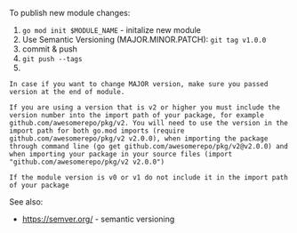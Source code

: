 To publish new module changes:
1. `go mod init $MODULE_NAME` - initalize new module
2. Use Semantic Versioning (MAJOR.MINOR.PATCH): `git tag v1.0.0`
3. commit & push
4. `git push --tags`
5. 

```
In case if you want to change MAJOR version, make sure you passed version at the end of module.

If you are using a version that is v2 or higher you must include the version number into the import path of your package, for example github.com/awesomerepo/pkg/v2. You will need to use the version in the import path for both go.mod imports (require github.com/awesomerepo/pkg/v2 v2.0.0), when importing the package through command line (go get github.com/awesomerepo/pkg/v2@v2.0.0) and when importing your package in your source files (import "github.com/awesomerepo/pkg/v2 v2.0.0")

If the module version is v0 or v1 do not include it in the import path of your package
```

See also:
- https://semver.org/ - semantic versioning